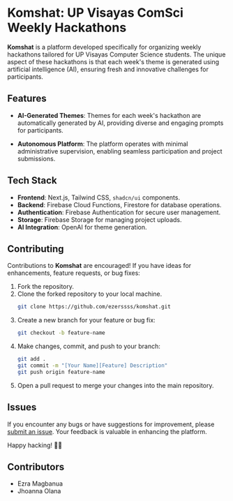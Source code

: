 # Komshat: UP Visayas ComSci Weekly Hackathons

**Komshat** is a platform developed specifically for organizing weekly hackathons tailored for UP Visayas Computer Science students. The unique aspect of these hackathons is that each week's theme is generated using artificial intelligence (AI), ensuring fresh and innovative challenges for participants.

## Features

- **AI-Generated Themes**: Themes for each week's hackathon are automatically generated by AI, providing diverse and engaging prompts for participants.
  
- **Autonomous Platform**: The platform operates with minimal administrative supervision, enabling seamless participation and project submissions.

## Tech Stack

- **Frontend**: Next.js, Tailwind CSS, `shadcn/ui` components.
- **Backend**: Firebase Cloud Functions, Firestore for database operations.
- **Authentication**: Firebase Authentication for secure user management.
- **Storage**: Firebase Storage for managing project uploads.
- **AI Integration**: OpenAI for theme generation.

## Contributing

Contributions to **Komshat** are encouraged! If you have ideas for enhancements, feature requests, or bug fixes:
1. Fork the repository.
2. Clone the forked repository to your local machine.
   ```bash
   git clone https://github.com/ezerssss/komshat.git
   ```
3. Create a new branch for your feature or bug fix:
   ```bash
   git checkout -b feature-name
   ```
4. Make changes, commit, and push to your branch:
   ```bash
   git add .
   git commit -m "[Your Name][Feature] Description"
   git push origin feature-name
   ```
5. Open a pull request to merge your changes into the main repository.

## Issues

If you encounter any bugs or have suggestions for improvement, please [submit an issue](https://github.com/ezerssss/komshat/issues). Your feedback is valuable in enhancing the platform.

Happy hacking! 👾🤖

## Contributors
- Ezra Magbanua
- Jhoanna Olana
